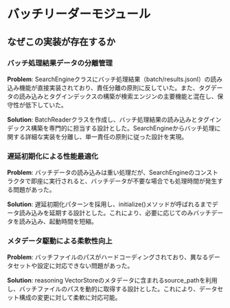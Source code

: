 # バッチリーダーモジュール

## なぜこの実装が存在するか

### バッチ処理結果データの分離管理
**Problem**: SearchEngineクラスにバッチ処理結果（batch/results.jsonl）の読み込み機能が直接実装されており、責任分離の原則に反していた。また、タグデータの読み込みとタグインデックスの構築が検索エンジンの主要機能と混在し、保守性が低下していた。

**Solution**: BatchReaderクラスを作成し、バッチ処理結果の読み込みとタグインデックス構築を専門的に担当する設計とした。SearchEngineからバッチ処理に関する詳細な実装を分離し、単一責任の原則に従った設計を実現。

### 遅延初期化による性能最適化
**Problem**: バッチデータの読み込みは重い処理だが、SearchEngineのコンストラクタで即座に実行されると、バッチデータが不要な場合でも処理時間が発生する問題があった。

**Solution**: 遅延初期化パターンを採用し、initialize()メソッドが呼ばれるまでデータ読み込みを延期する設計とした。これにより、必要に応じてのみバッチデータを読み込み、起動時間を短縮。

### メタデータ駆動による柔軟性向上
**Problem**: バッチファイルのパスがハードコーディングされており、異なるデータセットや設定に対応できない問題があった。

**Solution**: reasoning VectorStoreのメタデータに含まれるsource_pathを利用し、バッチファイルのパスを動的に取得する設計とした。これにより、データセット構成の変更に対して柔軟に対応可能。
